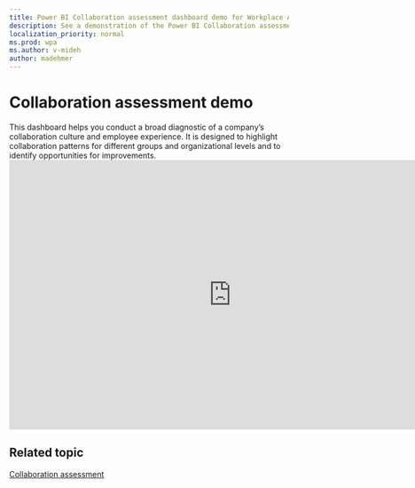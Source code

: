 ```yaml
---
title: Power BI Collaboration assessment dashboard demo for Workplace Analytics
description: See a demonstration of the Power BI Collaboration assessment dashboard
localization_priority: normal 
ms.prod: wpa
ms.author: v-mideh
author: madehmer
---
```

# Collaboration assessment demo

This dashboard helps you conduct a broad diagnostic of a company’s collaboration culture and employee experience. It is designed to highlight collaboration patterns for different groups and organizational levels and to identify opportunities for improvements. <br><iframe width="800" height="486" src="https://msit.powerbi.com/view?r=eyJrIjoiYzNmZjNjNmUtNDY1Yi00NmZlLThiOWItZGQ0MjdkMWJjMDQ0IiwidCI6IjcyZjk4OGJmLTg2ZjEtNDFhZi05MWFiLTJkN2NkMDExZGI0NyIsImMiOjV9&embedImagePlaceholder=true&pageName=ReportSection" frameborder="0" allowFullScreen="true"></iframe>


## Related topic

[Collaboration assessment](../tutorials/power-bi-collab-assess.md)
